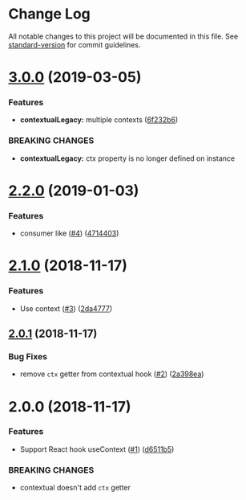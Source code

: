 # Change Log

All notable changes to this project will be documented in this file. See [standard-version](https://github.com/conventional-changelog/standard-version) for commit guidelines.

<a name="3.0.0"></a>
# [3.0.0](https://github.com/kobiburnley/contextual-component/compare/v2.2.0...v3.0.0) (2019-03-05)


### Features

* **contextualLegacy:** multiple contexts ([6f232b6](https://github.com/kobiburnley/contextual-component/commit/6f232b6))


### BREAKING CHANGES

* **contextualLegacy:** ctx property is no longer defined on instance



<a name="2.2.0"></a>
# [2.2.0](https://github.com/kobiburnley/contextual-component/compare/v2.1.0...v2.2.0) (2019-01-03)


### Features

* consumer like ([#4](https://github.com/kobiburnley/contextual-component/issues/4)) ([4714403](https://github.com/kobiburnley/contextual-component/commit/4714403))



<a name="2.1.0"></a>
# [2.1.0](https://github.com/kobiburnley/contextual-component/compare/v2.0.1...v2.1.0) (2018-11-17)


### Features

* Use context ([#3](https://github.com/kobiburnley/contextual-component/issues/3)) ([2da4777](https://github.com/kobiburnley/contextual-component/commit/2da4777))



<a name="2.0.1"></a>
## [2.0.1](https://github.com/kobiburnley/contextual-component/compare/v2.0.0...v2.0.1) (2018-11-17)


### Bug Fixes

* remove `ctx` getter from contextual hook ([#2](https://github.com/kobiburnley/contextual-component/issues/2)) ([2a398ea](https://github.com/kobiburnley/contextual-component/commit/2a398ea))



<a name="2.0.0"></a>
# 2.0.0 (2018-11-17)


### Features

* Support React hook useContext ([#1](https://github.com/kobiburnley/contextual-component/issues/1)) ([d6511b5](https://github.com/kobiburnley/contextual-component/commit/d6511b5))


### BREAKING CHANGES

* contextual doesn't add `ctx` getter

